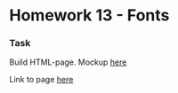# Homework 13 - Fonts

### Task
Build HTML-page. Mockup [here](https://www.figma.com/file/pKSsjdpNxqs0c9Cc0aZFUX/web-fonts)    

Link to page [here](https://ruslana-p.github.io/Beetroot_Academy_Homeworks/Homework-13_Fonts/index.html)
